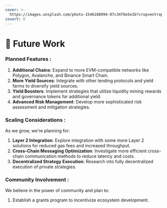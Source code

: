 ```yaml
---
cover: >-
  https://images.unsplash.com/photo-1546188994-07c34f6e5e1b?crop=entropy&cs=srgb&fm=jpg&ixid=M3wxOTcwMjR8MHwxfHNlYXJjaHw0fHxmdXR1cmV8ZW58MHx8fHwxNzI1NzgzODE4fDA&ixlib=rb-4.0.3&q=85
coverY: 0
---
```


# 🎉 Future Work

### Planned Features :

1. **Additional Chains**: Expand to more EVM-compatible networks like Polygon, Avalanche, and Binance Smart Chain.
2. **More Yield Sources**: Integrate with other lending protocols and yield farms to diversify yield sources.
3. **Yield Boosters**: Implement strategies that utilize liquidity mining rewards and governance tokens for additional yield.
4. **Advanced Risk Management**: Develop more sophisticated risk assessment and mitigation strategies.

### Scaling Considerations :

As we grow, we're planning for:

1. **Layer 2 Integration**: Explore integration with some more Layer 2 solutions for reduced gas fees and increased throughput.
2. **Cross-Chain Messaging Optimization**: Investigate more efficient cross-chain communication methods to reduce latency and costs.
3. **Decentralized Strategy Execution**: Research into fully decentralized execution of private strategies.

### Community Involvement :

We believe in the power of community and plan to:

1. Establish a grants program to incentivize ecosystem development.
